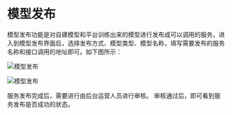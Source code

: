 # 模型发布

模型发布功能是对自建模型和平台训练出来的模型进行发布成可以调用的服务，进入到模型发布界面后，选择发布方式、模型类型、模型名称，填写需要发布的服务名称和接口调用的地址即可。如下图所示：

![模型发布](../../images/model/model-005.png "模型发布")

![模型发布](../../images/model/model-006.png "模型发布")
 
服务发布完成后，需要进行由后台运营人员进行审核。
审核通过后，即可看到服务发布是否成功的状态。

